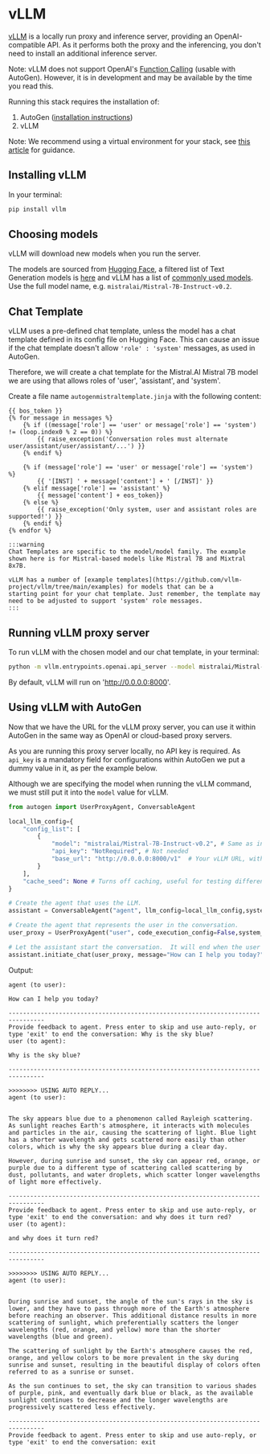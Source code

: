 # vLLM
[vLLM](https://github.com/vllm-project/vllm) is a locally run proxy and inference server,
providing an OpenAI-compatible API. As it performs both the proxy and the inferencing,
you don't need to install an additional inference server.

Note: vLLM does not support OpenAI's [Function Calling](https://platform.openai.com/docs/guides/function-calling)
(usable with AutoGen). However, it is in development and may be available by the time you
read this.

Running this stack requires the installation of:
1. AutoGen ([installation instructions](/docs/installation))
2. vLLM

Note: We recommend using a virtual environment for your stack, see [this article](https://microsoft.github.io/autogen/docs/installation/#create-a-virtual-environment-optional)
for guidance.

## Installing vLLM

In your terminal:

```bash
pip install vllm
```

## Choosing models

vLLM will download new models when you run the server.

The models are sourced from [Hugging Face](huggingface.co), a filtered list of Text
Generation models is [here](https://huggingface.co/models?pipeline_tag=text-generation&sort=trending)
and vLLM has a list of [commonly used models](https://docs.vllm.ai/en/latest/models/supported_models.html).
Use the full model name, e.g. `mistralai/Mistral-7B-Instruct-v0.2`.

## Chat Template

vLLM uses a pre-defined chat template, unless the model has a chat template defined in its config file on Hugging Face.
This can cause an issue if the chat template doesn't allow `'role' : 'system'` messages, as used in AutoGen.

Therefore, we will create a chat template for the Mistral.AI Mistral 7B model we are using that allows roles of 'user',
'assistant', and 'system'.

Create a file name `autogenmistraltemplate.jinja` with the following content:
```` text
{{ bos_token }}
{% for message in messages %}
    {% if ((message['role'] == 'user' or message['role'] == 'system') != (loop.index0 % 2 == 0)) %}
        {{ raise_exception('Conversation roles must alternate user/assistant/user/assistant/...') }}
    {% endif %}

    {% if (message['role'] == 'user' or message['role'] == 'system') %}
        {{ '[INST] ' + message['content'] + ' [/INST]' }}
    {% elif message['role'] == 'assistant' %}
        {{ message['content'] + eos_token}}
    {% else %}
        {{ raise_exception('Only system, user and assistant roles are supported!') }}
    {% endif %}
{% endfor %}
````

````mdx-code-block
:::warning
Chat Templates are specific to the model/model family. The example shown here is for Mistral-based models like Mistral 7B and Mixtral 8x7B.

vLLM has a number of [example templates](https://github.com/vllm-project/vllm/tree/main/examples) for models that can be a
starting point for your chat template. Just remember, the template may need to be adjusted to support 'system' role messages.
:::
````

## Running vLLM proxy server

To run vLLM with the chosen model and our chat template, in your terminal:

```bash
python -m vllm.entrypoints.openai.api_server --model mistralai/Mistral-7B-Instruct-v0.2 --chat-template autogenmistraltemplate.jinja
```

By default, vLLM will run on 'http://0.0.0.0:8000'.

## Using vLLM with AutoGen

Now that we have the URL for the vLLM proxy server, you can use it within AutoGen in the same
way as OpenAI or cloud-based proxy servers.

As you are running this proxy server locally, no API key is required. As ```api_key``` is a mandatory
field for configurations within AutoGen we put a dummy value in it, as per the example below.

Although we are specifying the model when running the vLLM command, we must still put it into the
```model``` value for vLLM.


```python
from autogen import UserProxyAgent, ConversableAgent

local_llm_config={
    "config_list": [
        {
            "model": "mistralai/Mistral-7B-Instruct-v0.2", # Same as in vLLM command
            "api_key": "NotRequired", # Not needed
            "base_url": "http://0.0.0.0:8000/v1"  # Your vLLM URL, with '/v1' added
        }
    ],
    "cache_seed": None # Turns off caching, useful for testing different models
}

# Create the agent that uses the LLM.
assistant = ConversableAgent("agent", llm_config=local_llm_config,system_message="")

# Create the agent that represents the user in the conversation.
user_proxy = UserProxyAgent("user", code_execution_config=False,system_message="")

# Let the assistant start the conversation.  It will end when the user types exit.
assistant.initiate_chat(user_proxy, message="How can I help you today?")
```

Output:

```` text
agent (to user):

How can I help you today?

--------------------------------------------------------------------------------
Provide feedback to agent. Press enter to skip and use auto-reply, or type 'exit' to end the conversation: Why is the sky blue?
user (to agent):

Why is the sky blue?

--------------------------------------------------------------------------------

>>>>>>>> USING AUTO REPLY...
agent (to user):


The sky appears blue due to a phenomenon called Rayleigh scattering. As sunlight reaches Earth's atmosphere, it interacts with molecules and particles in the air, causing the scattering of light. Blue light has a shorter wavelength and gets scattered more easily than other colors, which is why the sky appears blue during a clear day.

However, during sunrise and sunset, the sky can appear red, orange, or purple due to a different type of scattering called scattering by dust, pollutants, and water droplets, which scatter longer wavelengths of light more effectively.

--------------------------------------------------------------------------------
Provide feedback to agent. Press enter to skip and use auto-reply, or type 'exit' to end the conversation: and why does it turn red?
user (to agent):

and why does it turn red?

--------------------------------------------------------------------------------

>>>>>>>> USING AUTO REPLY...
agent (to user):


During sunrise and sunset, the angle of the sun's rays in the sky is lower, and they have to pass through more of the Earth's atmosphere before reaching an observer. This additional distance results in more scattering of sunlight, which preferentially scatters the longer wavelengths (red, orange, and yellow) more than the shorter wavelengths (blue and green).

The scattering of sunlight by the Earth's atmosphere causes the red, orange, and yellow colors to be more prevalent in the sky during sunrise and sunset, resulting in the beautiful display of colors often referred to as a sunrise or sunset.

As the sun continues to set, the sky can transition to various shades of purple, pink, and eventually dark blue or black, as the available sunlight continues to decrease and the longer wavelengths are progressively scattered less effectively.

--------------------------------------------------------------------------------
Provide feedback to agent. Press enter to skip and use auto-reply, or type 'exit' to end the conversation: exit
````